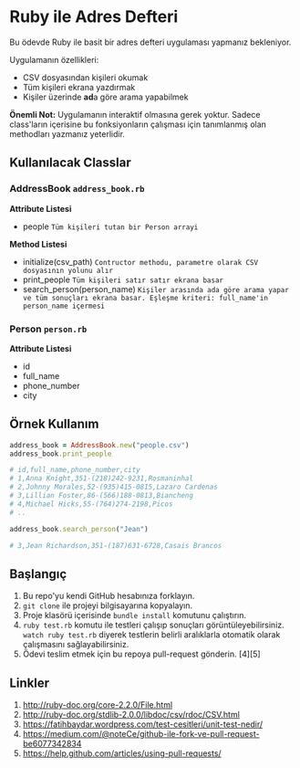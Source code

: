 # Ruby ile Adres Defteri

Bu ödevde Ruby ile basit bir adres defteri uygulaması yapmanız bekleniyor.

Uygulamanın özellikleri:

* CSV dosyasından kişileri okumak
* Tüm kişileri ekrana yazdırmak
* Kişiler üzerinde **ad**a göre arama yapabilmek

**Önemli Not:** Uygulamanın interaktif olmasına gerek yoktur. Sadece class'ların içerisine bu fonksiyonların çalışması için tanımlanmış olan methodları yazmanız yeterlidir.

## Kullanılacak Classlar

### AddressBook ``address_book.rb``

**Attribute Listesi**
- people ``Tüm kişileri tutan bir Person arrayi``

**Method Listesi**
- initialize(csv_path) ``Contructor methodu, parametre olarak CSV dosyasının yolunu alır``
- print_people ``Tüm kişileri satır satır ekrana basar``
- search_person(person_name) ``Kişiler arasında ada göre arama yapar ve tüm sonuçları ekrana basar. Eşleşme kriteri: full_name'in person_name içermesi ``

### Person ``person.rb``

**Attribute Listesi**
- id
- full_name
- phone_number
- city

## Örnek Kullanım

```ruby
address_book = AddressBook.new("people.csv")
address_book.print_people

# id,full_name,phone_number,city
# 1,Anna Knight,351-(218)242-9231,Rosmaninhal
# 2,Johnny Morales,52-(935)415-0815,Lazaro Cardenas
# 3,Lillian Foster,86-(566)188-0813,Biancheng
# 4,Michael Hicks,55-(764)274-2198,Picos
# ..

address_book.search_person("Jean")

# 3,Jean Richardson,351-(187)631-6728,Casais Brancos

```

## Başlangıç

1. Bu repo'yu kendi GitHub hesabınıza forklayın.
2. ```git clone``` ile projeyi bilgisayarına kopyalayın.
3. Proje klasörü içerisinde ```bundle install``` komutunu çalıştırın.
4. ```ruby test.rb``` komutu ile testleri çalışıp sonuçları görüntüleyebilirsiniz. ```watch ruby test.rb``` diyerek testlerin belirli aralıklarla otomatik olarak çalışmasını sağlayabilirsiniz.
5. Ödevi teslim etmek için bu repoya pull-request gönderin. [4][5]

## Linkler

1. http://ruby-doc.org/core-2.2.0/File.html
2. http://ruby-doc.org/stdlib-2.0.0/libdoc/csv/rdoc/CSV.html
3. https://fatihbaydar.wordpress.com/test-cesitleri/unit-test-nedir/
4. https://medium.com/@noteCe/github-ile-fork-ve-pull-request-be6077342834
5. https://help.github.com/articles/using-pull-requests/
